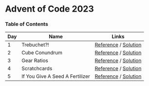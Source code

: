 # Advent of Code 2023

### Table of Contents

| Day | Name                            | Links                                                                                      |
| --- | ------------------------------- | ------------------------------------------------------------------------------------------ |
| 1   | Trebuchet?!                     | [Reference](https://adventofcode.com/2023/day/1) / [Solution](/events/2023/day-1/index.ts) |
| 2   | Cube Conundrum                  | [Reference](https://adventofcode.com/2023/day/2) / [Solution](/events/2023/day-2/index.ts) |
| 3   | Gear Ratios                     | [Reference](https://adventofcode.com/2023/day/3) / [Solution](/events/2023/day-3/index.ts) |
| 4   | Scratchcards                    | [Reference](https://adventofcode.com/2023/day/4) / [Solution](/events/2023/day-4/index.ts) |
| 5   | If You Give A Seed A Fertilizer | [Reference](https://adventofcode.com/2023/day/5) / [Solution](/events/2023/day-5/index.ts) |
